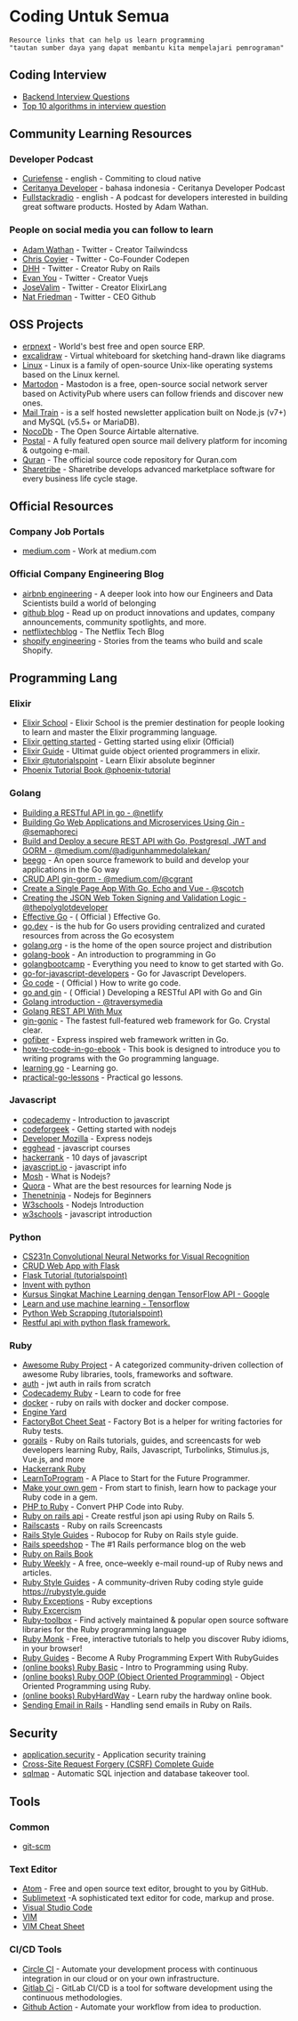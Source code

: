 # Coding Untuk Semua

```
Resource links that can help us learn programming
"tautan sumber daya yang dapat membantu kita mempelajari pemrograman"
```

## Coding Interview
- [Backend Interview Questions](https://github.com/arialdomartini/Back-End-Developer-Interview-Questions)
- [Top 10 algorithms in interview question](https://www.geeksforgeeks.org/top-10-algorithms-in-interview-questions/)

## Community Learning Resources

### Developer Podcast

- [Curiefense](https://podcast.curiefense.io/episodes) - english - Commiting to cloud native
- [Ceritanya Developer](https://anchor.fm/ceritanya-developer) - bahasa indonesia - Ceritanya Developer Podcast
- [Fullstackradio](https://fullstackradio.com/) - english - A podcast for developers interested in building great software products. Hosted by Adam Wathan.

### People on social media you can follow to learn

- [Adam Wathan](https://twitter.com/adamwathan) - Twitter - Creator Tailwindcss
- [Chris Coyier](https://twitter.com/chriscoyier) - Twitter - Co-Founder Codepen
- [DHH](https://twitter.com/dhh) - Twitter - Creator Ruby on Rails
- [Evan You](https://twitter.com/youyuxi) - Twitter - Creator Vuejs
- [JoseValim](https://twitter.com/josevalim) - Twitter - Creator ElixirLang
- [Nat Friedman](https://twitter.com/natfriedman) - Twitter - CEO Github

## OSS Projects

- [erpnext](https://github.com/frappe/erpnext) - World's best free and open source ERP.
- [excalidraw](https://github.com/excalidraw/excalidraw) - Virtual whiteboard for sketching hand-drawn like diagrams
- [Linux](oss-projects/linux.md) - Linux is a family of open-source Unix-like operating systems based on the Linux kernel.
- [Martodon](https://github.com/tootsuite/mastodon) - Mastodon is a free, open-source social network server based on ActivityPub where users can follow friends and discover new ones.
- [Mail Train](https://github.com/Mailtrain-org/mailtrain) - is a self hosted newsletter application built on Node.js (v7+) and MySQL (v5.5+ or MariaDB).
- [NocoDb](https://github.com/nocodb/nocodb) - The Open Source Airtable alternative.
- [Postal](https://github.com/postalhq/postal) - A fully featured open source mail delivery platform for incoming & outgoing e-mail.
- [Quran](https://github.com/quran/quran.com-frontend-v2) - The official source code repository for Quran.com
- [Sharetribe](https://github.com/sharetribe/sharetribe) - Sharetribe develops advanced marketplace software for every business life cycle stage.

## Official Resources

### Company Job Portals

- [medium.com](https://medium.com/jobs-at-medium/work-at-medium-959d1a85284e) - Work at medium.com

### Official Company Engineering Blog

- [airbnb engineering](https://medium.com/airbnb-engineering) - A deeper look into how our Engineers and Data Scientists build a world of belonging
- [github blog](https://github.blog/) - Read up on product innovations and updates, company announcements, community spotlights, and more.
- [netflixtechblog](https://netflixtechblog.com/) - The Netflix Tech Blog
- [shopify engineering](https://shopify.engineering/) - Stories from the teams who build and scale Shopify.

## Programming Lang

### Elixir

- [Elixir School](https://elixirschool.com/en/) - Elixir School is the premier destination for people looking to learn and master the Elixir programming language.
- [Elixir getting started](https://elixir-lang.org/getting-started/introduction.html) - Getting started using elixir (Official)
- [Elixir Guide](http://www.binarywebpark.com/ultimate-guide-elixir-object-oriented-programmers/) - Ultimat guide object oriented programmers in elixir.
- [Elixir @tutorialspoint](https://www.tutorialspoint.com/elixir/index.htm) - Learn Elixir absolute beginner
- [Phoenix Tutorial Book @phoenix-tutorial](https://www.phoenix-tutorial.com/)

### Golang
- [Building a RESTful API in go - @netlify](https://www.netlify.com/blog/2016/10/20/building-a-restful-api-in-go/)
- [Building Go Web Applications and Microservices Using Gin - @semaphoreci](https://semaphoreci.com/community/tutorials/building-go-web-applications-and-microservices-using-gin)
- [Build and Deploy a secure REST API with Go, Postgresql, JWT and GORM - @medium.com/@adigunhammedolalekan/](https://medium.com/@adigunhammedolalekan/build-and-deploy-a-secure-rest-api-with-go-postgresql-jwt-and-gorm-6fadf3da505b)
- [beego](https://beego.me/) - An open source framework to build and develop your applications in the Go way
- [CRUD API gin-gorm - @medium.com/@cgrant](https://medium.com/@cgrant/developing-a-simple-crud-api-with-go-gin-and-gorm-df87d98e6ed1)
- [Create a Single Page App With Go, Echo and Vue - @scotch](https://scotch.io/tutorials/create-a-single-page-app-with-go-echo-and-vue)
- [Creating the JSON Web Token Signing and Validation Logic - @thepolyglotdeveloper](https://www.thepolyglotdeveloper.com/2017/03/authenticate-a-golang-api-with-json-web-tokens/)
- [Effective Go](https://golang.org/doc/effective_go) - ( Official ) Effective Go.
- [go.dev](https://go.dev/) - is the hub for Go users providing centralized and curated resources from across the Go ecosystem
- [golang.org](https://golang.org/) - is the home of the open source project and distribution
- [golang-book](https://www.golang-book.com/books/intro) - An introduction to programming in Go
- [golangbootcamp](http://www.golangbootcamp.com/) - Everything you need to know to get started with Go.
- [go-for-javascript-developers](http://www.pazams.com/Go-for-Javascript-Developers/) - Go for Javascript Developers.
- [Go code](https://golang.org/doc/code) - ( Official ) How to write go code.
- [go and gin](https://golang.org/doc/tutorial/web-service-gin) - ( Official ) Developing a RESTful API with Go and Gin
- [Golang introduction - @traversymedia](https://www.youtube.com/watch?v=SqrbIlUwR0U)
- [Golang REST API With Mux](https://www.youtube.com/watch?v=SonwZ6MF5BE)
- [gin-gonic](https://gin-gonic.com/) - The fastest full-featured web framework for Go. Crystal clear.
- [gofiber](https://docs.gofiber.io/) - Express inspired web framework written in Go.
- [how-to-code-in-go-ebook](https://www.digitalocean.com/community/books/how-to-code-in-go-ebook) - This book is designed to introduce you to writing programs with the Go programming language.
- [learning go](https://www.miek.nl/go/) - Learning go.
- [practical-go-lessons](https://www.practical-go-lessons.com/) - Practical go lessons.

### Javascript
- [codecademy](https://www.codecademy.com/learn/introduction-to-javascript) - Introduction to javascript
- [codeforgeek](https://codeforgeek.com/courses/node/) - Getting started with nodejs
- [Developer Mozilla](https://developer.mozilla.org/en-US/docs/Learn/Server-side/Express_Nodejs) - Express nodejs
- [egghead](https://egghead.io/search?query=javascript) - javascript courses
- [hackerrank](https://www.hackerrank.com/domains/tutorials/10-days-of-javascript) - 10 days of javascript
- [javascript.io](https://javascript.info/) - javascript info
- [Mosh](https://www.youtube.com/watch?v=uVwtVBpw7RQ) - What is Nodejs?
- [Quora](https://www.quora.com/What-are-the-best-resources-for-learning-Node-js?) - What are the best resources for learning Node js
- [Thenetninja](https://www.youtube.com/watch?v=w-7RQ46RgxU&index=1&list=PL4cUxeGkcC9gcy9lrvMJ75z9maRw4byYp) - Nodejs for Beginners
- [W3schools](https://www.w3schools.com/nodejs/default.asp) - Nodejs Introduction
- [w3schools](https://www.w3schools.com/js/default.asp) - javascript introduction

### Python

- [CS231n Convolutional Neural Networks for Visual Recognition](http://cs231n.github.io/)
- [CRUD Web App with Flask](https://scotch.io/tutorials/build-a-crud-web-app-with-python-and-flask-part-one)
- [Flask Tutorial (tutorialspoint)](https://www.tutorialspoint.com/flask/index.htm)
- [Invent with python](http://inventwithpython.com/)
- [Kursus Singkat Machine Learning dengan TensorFlow API - Google](https://developers.google.com/machine-learning/crash-course/)
- [Learn and use machine learning - Tensorflow](https://www.tensorflow.org/tutorials/keras)
- [Python Web Scrapping (tutorialspoint)](https://www.tutorialspoint.com/python_web_scraping)
- [Restful api with python flask framework.](https://www.codementor.io/olawalealadeusi896/restful-api-with-python-flask-framework-and-postgres-db-part-1-kbrwbygx5)

### Ruby

- [Awesome Ruby Project](http://awesome-ruby.com/) - A categorized community-driven collection of awesome Ruby libraries, tools, frameworks and software.
- [auth](https://www.thegreatcodeadventure.com/jwt-auth-in-rails-from-scratch/) - jwt auth in rails from scratch
- [Codecademy Ruby](https://www.codecademy.com/learn/learn-ruby) - Learn to code for free
- [docker](https://docs.docker.com/compose/rails/) - ruby on rails with docker and docker compose.
- [Engine Yard](https://www.engineyard.com/blog/topic/ruby-on-rails)
- [FactoryBot Cheet Seat](https://devhints.io/factory_bot) - Factory Bot is a helper for writing factories for Ruby tests.
- [gorails](https://gorails.com/) - Ruby on Rails tutorials, guides, and screencasts for web developers learning Ruby, Rails, Javascript, Turbolinks, Stimulus.js, Vue.js, and more
- [Hackerrank Ruby](https://www.hackerrank.com/domains/ruby)
- [LearnToProgram](https://pine.fm/LearnToProgram/) - A Place to Start for the Future Programmer.
- [Make your own gem](https://guides.rubygems.org/make-your-own-gem/) - From start to finish, learn how to package your Ruby code in a gem.
- [PHP to Ruby](https://phptoruby.com/) - Convert PHP Code into Ruby.
- [Ruby on rails api](https://scotch.io/tutorials/build-a-restful-json-api-with-rails-5-part-one) - Create restful json api using Ruby on Rails 5.
- [Railscasts](http://railscasts.com/) - Ruby on rails Screencasts
- [Rails Style Guides](https://github.com/rubocop-hq/rails-style-guide) - Rubocop for Ruby on Rails style guide.
- [Rails speedshop](https://www.speedshop.co/blog/) - The #1 Rails performance blog on the web
- [Ruby on Rails Book](https://www.railstutorial.org/book)
- [Ruby Weekly](https://rubyweekly.com/) - A free, once–weekly e-mail round-up of Ruby news and articles.
- [Ruby Style Guides](https://github.com/rubocop-hq/ruby-style-guide) - A community-driven Ruby coding style guide https://rubystyle.guide
- [Ruby Exceptions](http://rubylearning.com/satishtalim/ruby_exceptions.html) - Ruby exceptions
- [Ruby Excercism](https://exercism.io/my/tracks/ruby)
- [Ruby-toolbox](https://www.ruby-toolbox.com/) - Find actively maintained & popular open source software libraries for the Ruby programming language
- [Ruby Monk](https://rubymonk.com/) - Free, interactive tutorials to help you discover Ruby idioms, in your browser!
- [Ruby Guides](https://www.rubyguides.com/) - Become A Ruby Programming Expert With RubyGuides
- [(online books) Ruby Basic](https://launchschool.com/books/ruby/read/introduction) - Intro to Programming using Ruby.
- [(online books) Ruby OOP (Object Oriented Programming)](https://launchschool.com/books/oo_ruby/read/introduction) - Object Oriented Programming using Ruby.
- [(online books) RubyHardWay](https://learnrubythehardway.org/book/) - Learn ruby the hardway online book.
- [Sending Email in Rails](https://launchschool.com/blog/handling-emails-in-rails) - Handling send emails in Ruby on Rails.

## Security

- [application.security](https://application.security) - Application security training
- [Cross-Site Request Forgery (CSRF) Complete Guide](https://www.youtube.com/watch?v=7bTNMSqCMI0)
- [sqlmap](https://github.com/sqlmapproject/sql-map) - Automatic SQL injection and database takeover tool.

## Tools

### Common
- [git-scm](https://git-scm.com)

### Text Editor
- [Atom](https://atom.io/) - Free and open source text editor, brought to you by GitHub.
- [Sublimetext](https://www.sublimetext.com/) -A sophisticated text editor for code, markup and prose.
- [Visual Studio Code](https://code.visualstudio.com/)
- [VIM](https://www.vim.org/)
- [VIM Cheat Sheet](https://gist.github.com/ervinismu/dc438d3668dbacb04ab36c65c4fb5570)

### CI/CD Tools
- [Circle CI](https://circleci.com/) - Automate your development process with continuous integration in our cloud or on your own infrastructure.
- [Gitlab Ci](https://docs.gitlab.com/ee/ci/) - GitLab CI/CD is a tool for software development using the continuous methodologies.
- [Github Action](https://github.com/features/actions) - Automate your workflow from idea to production.
